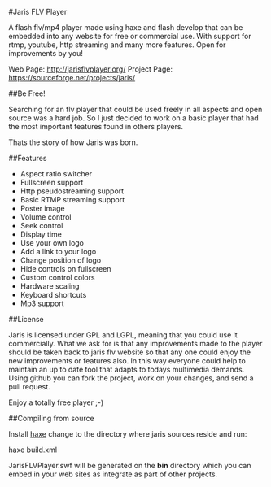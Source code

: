#Jaris FLV Player

A flash flv/mp4 player made using haxe and flash develop that can be embedded into any website
for free or commercial use. With support for rtmp, youtube, http streaming and many more features. 
Open for improvements by you!

Web Page: http://jarisflvplayer.org/
Project Page: https://sourceforge.net/projects/jaris/


##Be Free!

Searching for an flv player that could be used freely in all aspects and open source was 
a hard job. So I just decided to work on a basic player that had the most important 
features found in others players.

Thats the story of how Jaris was born.


##Features

* Aspect ratio switcher
* Fullscreen support
* Http pseudostreaming support
* Basic RTMP streaming support
* Poster image
* Volume control
* Seek control
* Display time
* Use your own logo
* Add a link to your logo
* Change position of logo
* Hide controls on fullscreen
* Custom control colors
* Hardware scaling
* Keyboard shortcuts
* Mp3 support


##License

Jaris is licensed under GPL and LGPL, meaning that you could use it commercially. 
What we ask for is that any improvements made to the player should be taken back to jaris flv website 
so that any one could enjoy the new improvements or features also. In this way everyone could 
help to maintain an up to date tool that adapts to todays multimedia demands. 
Using github you can fork the project, work on your changes, and send a pull request.

Enjoy a totally free player ;-)

##Compiling from source

Install [haxe](http://haxe.org/) change to the directory where jaris sources reside
and run:

  haxe build.xml

JarisFLVPlayer.swf will be generated on the **bin** directory which you can embed in 
your web sites as integrate as part of other projects.
